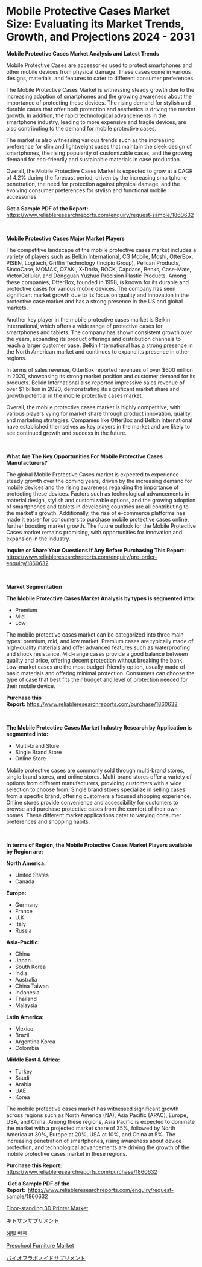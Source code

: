 <p><h1>Mobile Protective Cases Market Size: Evaluating its Market Trends, Growth, and Projections 2024 - 2031</h1></p><p><strong>Mobile Protective Cases Market Analysis and Latest Trends</strong></p>
<p><p>Mobile Protective Cases are accessories used to protect smartphones and other mobile devices from physical damage. These cases come in various designs, materials, and features to cater to different consumer preferences.</p><p>The Mobile Protective Cases Market is witnessing steady growth due to the increasing adoption of smartphones and the growing awareness about the importance of protecting these devices. The rising demand for stylish and durable cases that offer both protection and aesthetics is driving the market growth. In addition, the rapid technological advancements in the smartphone industry, leading to more expensive and fragile devices, are also contributing to the demand for mobile protective cases.</p><p>The market is also witnessing various trends such as the increasing preference for slim and lightweight cases that maintain the sleek design of smartphones, the rising popularity of customizable cases, and the growing demand for eco-friendly and sustainable materials in case production.</p><p>Overall, the Mobile Protective Cases Market is expected to grow at a CAGR of 4.2% during the forecast period, driven by the increasing smartphone penetration, the need for protection against physical damage, and the evolving consumer preferences for stylish and functional mobile accessories.</p></p>
<p><strong>Get a Sample PDF of the Report:&nbsp;</strong> <a href="https://www.reliableresearchreports.com/enquiry/request-sample/1860632">https://www.reliableresearchreports.com/enquiry/request-sample/1860632</a></p>
<p>&nbsp;</p>
<p><strong>Mobile Protective Cases Major Market Players</strong></p>
<p><p>The competitive landscape of the mobile protective cases market includes a variety of players such as Belkin International, CG Mobile, Moshi, OtterBox, PISEN, Logitech, Griffin Technology (Incipio Group), Pelican Products, SincoCase, MOMAX, OZAKI, X-Doria, ROCK, Capdase, Benks, Case-Mate, VictorCellular, and Dongguan Yuzhuo Precision Plastic Products. Among these companies, OtterBox, founded in 1998, is known for its durable and protective cases for various mobile devices. The company has seen significant market growth due to its focus on quality and innovation in the protective case market and has a strong presence in the US and global markets.</p><p>Another key player in the mobile protective cases market is Belkin International, which offers a wide range of protective cases for smartphones and tablets. The company has shown consistent growth over the years, expanding its product offerings and distribution channels to reach a larger customer base. Belkin International has a strong presence in the North American market and continues to expand its presence in other regions.</p><p>In terms of sales revenue, OtterBox reported revenues of over $600 million in 2020, showcasing its strong market position and customer demand for its products. Belkin International also reported impressive sales revenue of over $1 billion in 2020, demonstrating its significant market share and growth potential in the mobile protective cases market.</p><p>Overall, the mobile protective cases market is highly competitive, with various players vying for market share through product innovation, quality, and marketing strategies. Companies like OtterBox and Belkin International have established themselves as key players in the market and are likely to see continued growth and success in the future.</p></p>
<p>&nbsp;</p>
<p><strong>What Are The Key Opportunities For Mobile Protective Cases Manufacturers?</strong></p>
<p><p>The global Mobile Protective Cases market is expected to experience steady growth over the coming years, driven by the increasing demand for mobile devices and the rising awareness regarding the importance of protecting these devices. Factors such as technological advancements in material design, stylish and customizable options, and the growing adoption of smartphones and tablets in developing countries are all contributing to the market's growth. Additionally, the rise of e-commerce platforms has made it easier for consumers to purchase mobile protective cases online, further boosting market growth. The future outlook for the Mobile Protective Cases market remains promising, with opportunities for innovation and expansion in the industry.</p></p>
<p><strong>Inquire or Share Your Questions If Any Before Purchasing This Report:</strong> <a href="https://www.reliableresearchreports.com/enquiry/pre-order-enquiry/1860632">https://www.reliableresearchreports.com/enquiry/pre-order-enquiry/1860632</a></p>
<p>&nbsp;</p>
<p><strong>Market Segmentation</strong></p>
<p><strong>The Mobile Protective Cases Market Analysis by types is segmented into:</strong></p>
<p><ul><li>Premium</li><li>Mid</li><li>Low</li></ul></p>
<p><p>The mobile protective cases market can be categorized into three main types: premium, mid, and low market. Premium cases are typically made of high-quality materials and offer advanced features such as waterproofing and shock resistance. Mid-range cases provide a good balance between quality and price, offering decent protection without breaking the bank. Low-market cases are the most budget-friendly option, usually made of basic materials and offering minimal protection. Consumers can choose the type of case that best fits their budget and level of protection needed for their mobile device.</p></p>
<p><strong>Purchase this Report:&nbsp;</strong><a href="https://www.reliableresearchreports.com/purchase/1860632">https://www.reliableresearchreports.com/purchase/1860632</a></p>
<p>&nbsp;</p>
<p><strong>The Mobile Protective Cases Market Industry Research by Application is segmented into:</strong></p>
<p><ul><li>Multi-brand Store</li><li>Single Brand Store</li><li>Online Store</li></ul></p>
<p><p>Mobile protective cases are commonly sold through multi-brand stores, single brand stores, and online stores. Multi-brand stores offer a variety of options from different manufacturers, providing customers with a wide selection to choose from. Single brand stores specialize in selling cases from a specific brand, offering customers a focused shopping experience. Online stores provide convenience and accessibility for customers to browse and purchase protective cases from the comfort of their own homes. These different market applications cater to varying consumer preferences and shopping habits.</p></p>
<p>&nbsp;</p>
<p><strong>In terms of Region, the Mobile Protective Cases Market Players available by Region are:</strong></p>
<p>
    <p> <strong> North America: </strong>
        <ul>
            <li>United States</li>
            <li>Canada</li>
        </ul>
        </p> 
    <p> <strong> Europe: </strong>
        <ul>
            <li>Germany</li>
            <li>France</li>
            <li>U.K.</li>
            <li>Italy</li>
            <li>Russia</li>
        </ul>
        </p> 
    <p> <strong> Asia-Pacific: </strong>
        <ul>
            <li>China</li>
            <li>Japan</li>
            <li>South Korea</li>
            <li>India</li>
            <li>Australia</li>
            <li>China Taiwan</li>
            <li>Indonesia</li>
            <li>Thailand</li>
            <li>Malaysia</li>
        </ul>
        </p> 
    <p> <strong> Latin America: </strong>
        <ul>
            <li>Mexico</li>
            <li>Brazil</li>
            <li>Argentina Korea</li>
            <li>Colombia</li>
        </ul>
        </p> 
    <p> <strong> Middle East & Africa: </strong>
        <ul>
            <li>Turkey</li>
            <li>Saudi</li>
            <li>Arabia</li>
            <li>UAE</li>
            <li>Korea</li>
        </ul>
    </p>
    </p>
<p><p>The mobile protective cases market has witnessed significant growth across regions such as North America (NA), Asia Pacific (APAC), Europe, USA, and China. Among these regions, Asia Pacific is expected to dominate the market with a projected market share of 35%, followed by North America at 30%, Europe at 20%, USA at 10%, and China at 5%. The increasing penetration of smartphones, rising awareness about device protection, and technological advancements are driving the growth of the mobile protective cases market in these regions.</p></p>
<p><strong>Purchase this Report: </strong><a href="https://www.reliableresearchreports.com/purchase/1860632">https://www.reliableresearchreports.com/purchase/1860632</a></p>
<p>&nbsp;<strong>Get a Sample PDF of the Report:&nbsp;&nbsp;</strong><a href="https://www.reliableresearchreports.com/enquiry/request-sample/1860632">https://www.reliableresearchreports.com/enquiry/request-sample/1860632</a></p>
<p><strong></strong></p>
<p><p><a href="https://issuu.com/reportprime-2/docs/floor-standing-3d-printer-market-size-2030.pptx">Floor-standing 3D Printer Market</a></p><p><a href="https://github.com/ycmtqqhvk3273/Market-Research-Report-List-1/blob/main/57984886140.md">キトサンサプリメント</a></p><p><a href="https://github.com/ZacharyScthmitt4465/Market-Research-Report-List-1/blob/main/47747475558.md">에틸 벤젠</a></p><p><a href="https://github.com/myacatherineblakecaczo9vcsw/Market-Research-Report-List-1/blob/main/preschool-furniture-market.md">Preschool Furniture Market</a></p><p><a href="https://github.com/mathieurico66/Market-Research-Report-List-1/blob/main/30163986141.md">バイオフラボノイドサプリメント</a></p></p>